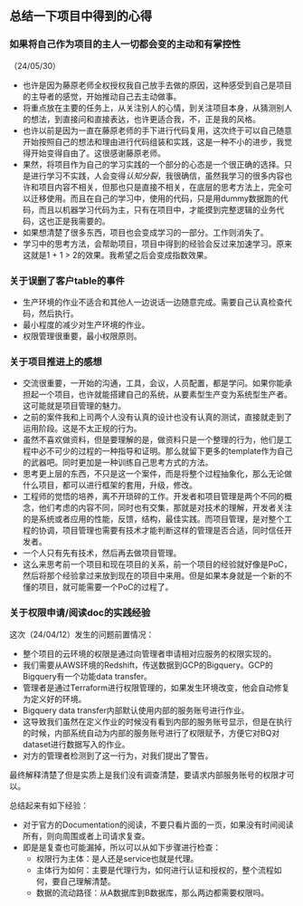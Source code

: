 ## 总结一下项目中得到的心得

### 如果将自己作为项目的主人一切都会变的主动和有掌控性

（24/05/30）

- 也许是因为藤原老师全权授权我自己放手去做的原因，这种感受到自己是项目的主导者的感觉，开始推动自己去主动做事。
- 将重点放在主要的任务上，从关注别人的心情，到关注项目本身，从猜测别人的想法，到直接问和直接表达，也许更适合我，不，正是我的风格。
- 也许以前是因为一直在藤原老师的手下进行代码复用，这次终于可以自己随意开始按照自己的想法和理由进行代码组装和实践，这是一种不小的进步，我觉得开始变得自由了。这很感谢藤原老师。
- 果然，将项目作为自己的学习实践的一个部分的心态是一个很正确的选择。只是进行学习不实践，人会变得*认知分裂*，我很确信，虽然我学习的很多内容也许和项目内容不相关，但那也只是直接不相关，在底层的思考方法上，完全可以迁移使用。而且在自己的学习中，使用的代码，只是用dummy数据跑的代码，而且以机器学习代码为主，只有在项目中，才能摸到完整逻辑的业务代码，这也正是我需要的。
- 如果想清楚了很多东西，项目也会变成学习的一部分。工作则消失了。
- 学习中的思考方法，会帮助项目，项目中得到的经验会反过来加速学习。原来这就是1 + 1 > 2的效果。我希望之后会变成指数效果。

### 关于误删了客户table的事件

- 生产环境的作业不适合和其他人一边说话一边随意完成。需要自己认真检查代码，然后执行。
- 最小程度的减少对生产环境的作业。
- 权限管理很重要，最小权限原则。

### 关于项目推进上的感想

- 交流很重要，一开始的沟通，工具，会议，人员配置，都是学问。如果你能承担起一个项目，也许就能搭建自己的系统，从要素型生产变为系统型生产者。这可能就是项目管理的魅力。
- 之前的案件我和上司两个人没有认真的设计也没有认真的测试，直接就走到了运用阶段。这是不太正规的行为。
- 虽然不喜欢做资料，但是要理解的是，做资料只是一个整理的行为，他们是工程中必不可少的过程的一种指导和证明。那么就留下更多的template作为自己的武器吧。同时更加是一种训练自己思考方式的方法。
- 思考更上层的东西，不只是这一个案件，而是将整个过程抽象化，那么无论做什么项目，都可以进行框架的套用，升级，修改。
- 工程师的觉悟的培养，离不开琐碎的工作。开发者和项目管理是两个不同的概念，他们考虑的内容不同，同时也有交集，那就是对技术的理解，开发者关注的是系统或者应用的性能，反馈，结构，最佳实践。而项目管理，是对整个工程的协调，项目管理也需要有技术才能判断这样的管理是否合适，同时信任开发者。
- 一个人只有先有技术，然后再去做项目管理。
- 这么来思考前一个项目和现在项目的关系，前一个项目的经验就好像是PoC，然后将那个经验拿过来放到现在的项目中来用。但是如果本身就是一个新的不懂的项目，就可能需要一个PoC的过程了。


### 关于权限申请/阅读doc的实践经验

这次（24/04/12）发生的问题前置情况：

- 整个项目的云环境的权限是通过向管理者申请相对应服务的权限实现的。
- 我们需要从AWS环境的Redshift，传送数据到GCP的Bigquery。GCP的Bigquery有一个功能data transfer。
- 管理者是通过Terraform进行权限管理的，如果发生环境改变，他会自动修复为定义好的环境。
- Bigquery data transfer内部默认使用内部的服务账号进行作业。
- 这导致我们虽然在定义作业的时候没有看到内部的服务账号显示，但是在执行的时候，内部系统自动为内部的服务账号进行了权限赋予，方便它对BQ对dataset进行数据写入的作业。
- 对方的管理者检测到了这一行为，对我们提出了警告。

最终解释清楚了但是实质上是我们没有调查清楚，要请求内部服务账号的权限才可以。

总结起来有如下经验：

- 对于官方的Documentation的阅读，不要只看片面的一页，如果没有时间阅读所有，则向周围或者上司请求复查。
- 即是是复查也可能漏掉，所以可以从如下步骤进行检查：
  - 权限行为主体：是人还是service也就是代理。
  - 主体行为如何：主要是代理行为，如何进行认证和授权的，整个流程如何，要自己理解清楚。
  - 数据的流动路径：从A数据库到B数据库，那么两边都需要权限吗。
